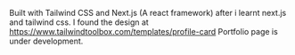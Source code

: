 Built with Tailwind CSS and Next.js (A react framework) after i learnt next.js and tailwind css.
I found the design at https://www.tailwindtoolbox.com/templates/profile-card
Portfolio page is under development.
